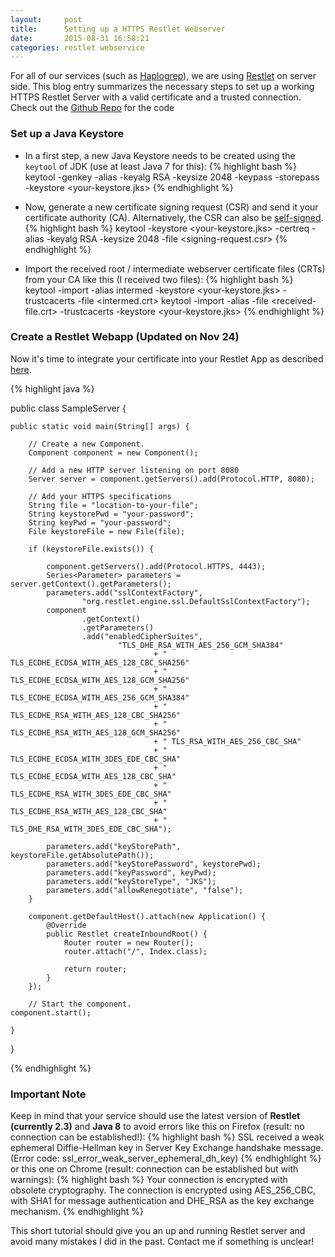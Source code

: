 ```yaml
---
layout:     post
title:      Setting up a HTTPS Restlet Webserver
date:       2015-08-31 16:58:21
categories: restlet webservice
---
```

For all of our services (such as [Haplogrep](http://haplogrep.uibk.ac.at)), we are using [Restlet](http://restlet.com/technical-resources/restlet-framework/guide/2.3) on server side. 
This blog entry summarizes the necessary steps to set up a working HTTPS Restlet Server with a valid certificate and a trusted connection. Check out the [Github Repo](https://github.com/seppinho/Restlet101/) for the code

### Set up a Java Keystore

- In a first step, a new Java Keystore needs to be created using the `keytool` of JDK (use at least Java 7 for this):
{% highlight bash %} 
    keytool -genkey -alias <your-alias> -keyalg RSA -keysize 2048 -keypass <your-passwd> -storepass <your-passwd> -keystore <your-keystore.jks>
{% endhighlight %}


-  Now, generate a new certificate signing request (CSR) and send it your certificate authority (CA). Alternatively, the CSR can also be [self-signed](http://restlet.com/technical-resources/restlet-framework/guide/2.3/core/security/https). 
{% highlight bash %} 
keytool -keystore <your-keystore.jks> -certreq -alias <your-alias> -keyalg RSA -keysize 2048 -file <signing-request.csr>
{% endhighlight %}


- Import the received root / intermediate webserver certificate files (CRTs) from your CA like this (I received two files):
{% highlight bash %} 
keytool -import -alias intermed -keystore <your-keystore.jks> -trustcacerts -file <intermed.crt>
keytool -import -alias <your-alias-from-the-csr> -file <received-file.crt> -trustcacerts -keystore <your-keystore.jks>
{% endhighlight %}

### Create a Restlet Webapp (Updated on Nov 24)
Now it's time to integrate your certificate into your Restlet App as described [here](http://restlet.com/technical-resources/restlet-framework/guide/2.5/core/security/https). 

{% highlight java %} 

public class SampleServer {

	public static void main(String[] args) {

		// Create a new Component.
		Component component = new Component();

		// Add a new HTTP server listening on port 8080
		Server server = component.getServers().add(Protocol.HTTP, 8080);

		// Add your HTTPS specifications
		String file = "location-to-your-file";
		String keystorePwd = "your-password";
		String keyPwd = "your-password";
		File keystoreFile = new File(file);

		if (keystoreFile.exists()) {

			component.getServers().add(Protocol.HTTPS, 4443);
			Series<Parameter> parameters = server.getContext().getParameters();
			parameters.add("sslContextFactory",
					"org.restlet.engine.ssl.DefaultSslContextFactory");
			component
					.getContext()
					.getParameters()
					.add("enabledCipherSuites",
							"TLS_DHE_RSA_WITH_AES_256_GCM_SHA384"
									+ " TLS_ECDHE_ECDSA_WITH_AES_128_CBC_SHA256"
									+ " TLS_ECDHE_ECDSA_WITH_AES_128_GCM_SHA256"
									+ " TLS_ECDHE_ECDSA_WITH_AES_256_GCM_SHA384"
									+ " TLS_ECDHE_RSA_WITH_AES_128_CBC_SHA256"
									+ " TLS_ECDHE_RSA_WITH_AES_128_GCM_SHA256"
									+ " TLS_RSA_WITH_AES_256_CBC_SHA"
									+ " TLS_ECDHE_ECDSA_WITH_3DES_EDE_CBC_SHA"
									+ " TLS_ECDHE_ECDSA_WITH_AES_128_CBC_SHA"
									+ " TLS_ECDHE_RSA_WITH_3DES_EDE_CBC_SHA"
									+ " TLS_ECDHE_RSA_WITH_AES_128_CBC_SHA"
									+ " TLS_DHE_RSA_WITH_3DES_EDE_CBC_SHA");

			parameters.add("keyStorePath", keystoreFile.getAbsolutePath());
			parameters.add("keyStorePassword", keystorePwd);
			parameters.add("keyPassword", keyPwd);
			parameters.add("keyStoreType", "JKS");
			parameters.add("allowRenegotiate", "false");
		}

		component.getDefaultHost().attach(new Application() {
			@Override
			public Restlet createInboundRoot() {
				Router router = new Router();
				router.attach("/", Index.class);

				return router;
			}
		});

		// Start the component.
	component.start();
	
	}
}

{% endhighlight %}

### Important Note
Keep in mind that your service should use the latest version of __Restlet (currently 2.3)__ and __Java 8__ to avoid errors like this on Firefox (result: no connection can be established!):
{% highlight bash %} 
SSL received a weak ephemeral Diffie-Hellman key in Server Key Exchange handshake message. (Error code: ssl_error_weak_server_ephemeral_dh_key)
{% endhighlight %}
or this one on Chrome (result: connection can be established but with warnings): 
{% highlight bash %} 
Your connection is encrypted with obsolete cryptography.
The connection is encrypted using AES_256_CBC, with SHA1 for message authentication and DHE_RSA as the key exchange mechanism.
{% endhighlight %}


This short tutorial should give you an up and running Restlet server and avoid many mistakes I did in the past. Contact me if something is unclear!
